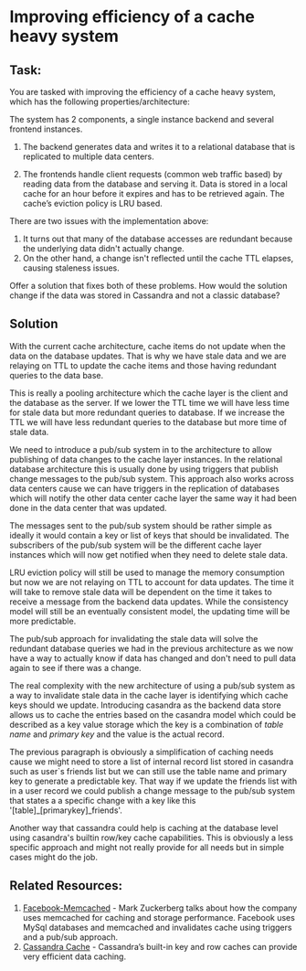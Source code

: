 # Improving efficiency of a cache heavy system

## Task:
You are tasked with improving the efficiency of a cache heavy system, which has the following
properties/architecture:

The system has 2 components, a single instance backend and several frontend instances.

1. The backend generates data and writes it to a relational database that is replicated to
multiple data centers.

2. The frontends handle client requests (common web traffic based) by reading data from
the database and serving it. Data is stored in a local cache for an hour before it expires
and has to be retrieved again. The cache’s eviction policy is LRU based.

There are two issues with the implementation above:

1. It turns out that many of the database accesses are redundant because the underlying
data didn't actually change.
2. On the other hand, a change isn't reflected until the cache TTL elapses, causing
staleness issues.

Offer a solution that fixes both of these problems. How would the solution change if the data
was stored in Cassandra and not a classic database?

## Solution

With the current cache architecture, cache items do not update when the data on the database updates.  That is why we have stale data and we are relaying on TTL to update the cache items and those having redundant queries to the data base.

This is really a pooling architecture which the cache layer is the client and the database as the server. If we lower the TTL time we will have less time for stale data but more redundant queries to database. If we increase the TTL we will have less redundant queries to the database but more time of stale data.

We need to introduce a pub/sub system in to the architecture to allow publishing of data changes to the cache layer instances. In the relational database architecture this is usually done by using triggers that publish change messages to the pub/sub system. This approach also works across data centers cause we can have triggers in the replication of databases which will notify the other data center cache layer the same way it had been done in the data center that was updated.

The messages sent to the pub/sub system should be rather simple as ideally it would contain a key or list of keys that should be invalidated. The subscribers of the pub/sub system will be the different cache layer instances which will now get notified when they need to delete stale data.

LRU eviction policy will still be used to manage the memory consumption but now we are not relaying on TTL to account for data updates. The time it will take to remove stale data will be dependent on the time it takes to receive a message from the backend data updates. While the consistency model will still be an eventually consistent model, the updating time will be more predictable.

The pub/sub approach for invalidating the stale data will solve the redundant database queries we had in the previous architecture as we now have a way to actually know if data has changed and don't need to pull data again to see if there was a change.

The real complexity with the new architecture of using a pub/sub system as a way to invalidate stale data in the cache layer is identifying which cache keys should we update. Introducing casandra as the backend data store allows us to cache the entries based on the casandra model which could be described as a key value storage which the key is a combination of _table name_ and _primary key_ and the value is the actual record. 

The previous paragraph is obviously a simplification of caching needs cause we might need to store a list of internal record list stored in casandra such as user`s friends list but we can still use the table name and primary key to generate a predictable key. That way if we update the friends list with in a user record we could publish a change message to the pub/sub system that states a a specific change with a key like this '[table]_[primarykey]_friends'. 

Another way that cassandra could help is caching at the database level using casandra's builtin row/key cache capabilities. This is obviously a less specific approach and might not really provide for all needs but in simple cases might do the job.

## Related Resources:

1. [Facebook-Memcached](https://www.youtube.com/watch?v=UH7wkvcf0ys) - Mark Zuckerberg talks about how the company uses memcached for caching and storage performance. Facebook uses MySql databases and memcached and invalidates cache using triggers and a pub/sub approach.
2. [Cassandra Cache](https://www.datastax.com/dev/blog/maximizing-cache-benefit-with-cassandra) - Cassandra’s built-in key and row caches can provide very efficient data caching. 